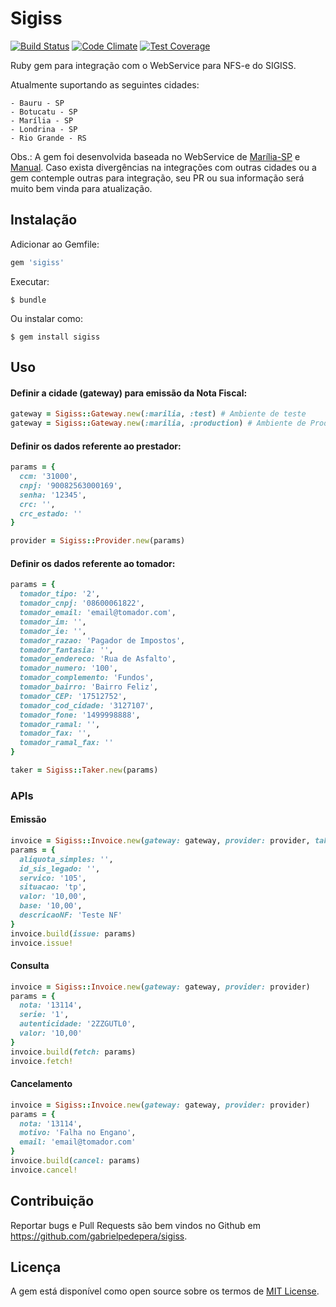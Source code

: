# Sigiss

[![Build Status](https://travis-ci.org/gabrielpedepera/sigiss.svg?branch=master)](https://travis-ci.org/gabrielpedepera/sigiss) [![Code Climate](https://codeclimate.com/github/gabrielpedepera/sigiss/badges/gpa.svg)](https://codeclimate.com/github/gabrielpedepera/sigiss) [![Test Coverage](https://codeclimate.com/github/gabrielpedepera/sigiss/badges/coverage.svg)](https://codeclimate.com/github/gabrielpedepera/sigiss/coverage)

Ruby gem para integração com o WebService para NFS-e do SIGISS.

Atualmente suportando as seguintes cidades:

    - Bauru - SP
    - Botucatu - SP
    - Marília - SP
    - Londrina - SP
    - Rio Grande - RS

Obs.: A gem foi desenvolvida baseada no WebService de [Marília-SP](https://marilia.sigiss.com.br/marilia/ws/sigiss_ws.php) e [Manual]( http://www.bauru.sp.gov.br/arquivos/arquivos_site/sec_financas/nfse_manual_webservice.pdf).
Caso exista divergências na integrações com outras cidades ou a gem contemple outras para integração,
seu PR ou sua informação será muito bem vinda para atualização.

## Instalação

Adicionar ao Gemfile:

```ruby
gem 'sigiss'
```

Executar:

    $ bundle

Ou instalar como:

    $ gem install sigiss

## Uso

#### Definir a cidade (gateway) para emissão da Nota Fiscal:

```ruby
gateway = Sigiss::Gateway.new(:marilia, :test) # Ambiente de teste
gateway = Sigiss::Gateway.new(:marilia, :production) # Ambiente de Produção
```

#### Definir os dados referente ao prestador:

```ruby
params = {
  ccm: '31000',
  cnpj: '90082563000169',
  senha: '12345',
  crc: '',
  crc_estado: ''
}
```

```ruby
provider = Sigiss::Provider.new(params)
```

#### Definir os dados referente ao tomador:

```ruby
params = {
  tomador_tipo: '2',
  tomador_cnpj: '08600061822',
  tomador_email: 'email@tomador.com',
  tomador_im: '',
  tomador_ie: '',
  tomador_razao: 'Pagador de Impostos',
  tomador_fantasia: '',
  tomador_endereco: 'Rua de Asfalto',
  tomador_numero: '100',
  tomador_complemento: 'Fundos',
  tomador_bairro: 'Bairro Feliz',
  tomador_CEP: '17512752',
  tomador_cod_cidade: '3127107',
  tomador_fone: '1499998888',
  tomador_ramal: '',
  tomador_fax: '',
  tomador_ramal_fax: ''
}
```

```ruby
taker = Sigiss::Taker.new(params)
```

### APIs

#### Emissão
```ruby
invoice = Sigiss::Invoice.new(gateway: gateway, provider: provider, taker: taker)
params = {
  aliquota_simples: '',
  id_sis_legado: '',
  servico: '105',
  situacao: 'tp',
  valor: '10,00',
  base: '10,00',
  descricaoNF: 'Teste NF'
}
invoice.build(issue: params)
invoice.issue!
```

#### Consulta
```ruby
invoice = Sigiss::Invoice.new(gateway: gateway, provider: provider)
params = {
  nota: '13114',
  serie: '1',
  autenticidade: '2ZZGUTL0',
  valor: '10,00'
}
invoice.build(fetch: params)
invoice.fetch!
```

#### Cancelamento
```ruby
invoice = Sigiss::Invoice.new(gateway: gateway, provider: provider)
params = {
  nota: '13114',
  motivo: 'Falha no Engano',
  email: 'email@tomador.com'
}
invoice.build(cancel: params)
invoice.cancel!
```

## Contribuição

Reportar bugs e Pull Requests são bem vindos no Github em https://github.com/gabrielpedepera/sigiss.


## Licença

A gem está disponível como open source sobre os termos de [MIT License](http://opensource.org/licenses/MIT).
